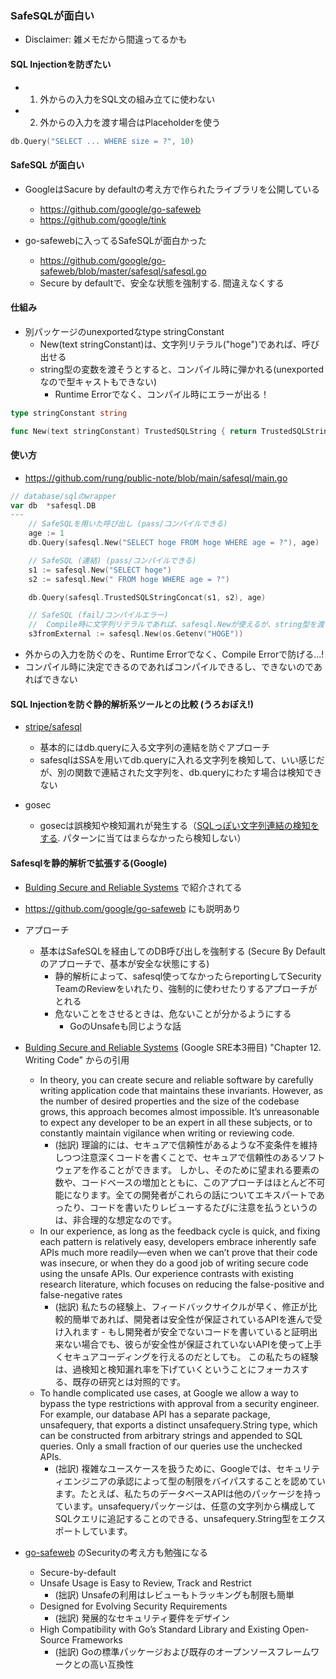 ### SafeSQLが面白い
- Disclaimer: 雑メモだから間違ってるかも
#### SQL Injectionを防ぎたい
- 1. 外からの入力をSQL文の組み立てに使わない
- 2. 外からの入力を渡す場合はPlaceholderを使う
```go
db.Query("SELECT ... WHERE size = ?", 10)
```

#### SafeSQL が面白い
- GoogleはSacure by defaultの考え方で作られたライブラリを公開している
  - https://github.com/google/go-safeweb
  - https://github.com/google/tink

- go-safewebに入ってるSafeSQLが面白かった
  - https://github.com/google/go-safeweb/blob/master/safesql/safesql.go
  - Secure by defaultで、安全な状態を強制する. 間違えなくする

#### 仕組み
- 別パッケージのunexportedなtype stringConstant
  - New(text stringConstant)は、文字列リテラル("hoge")であれば、呼び出せる
  - string型の変数を渡そうとすると、コンパイル時に弾かれる(unexportedなので型キャストもできない)
    - Runtime Errorでなく、コンパイル時にエラーが出る！
```go
type stringConstant string

func New(text stringConstant) TrustedSQLString { return TrustedSQLString{string(text)} }
```

#### 使い方
- https://github.com/rung/public-note/blob/main/safesql/main.go
```go
// database/sqlのwrapper
var db  *safesql.DB
---
	// SafeSQLを用いた呼び出し (pass/コンパイルできる)
	age := 1
	db.Query(safesql.New("SELECT hoge FROM hoge WHERE age = ?"), age)

	// SafeSQL (連結) (pass/コンパイルできる)
	s1 := safesql.New("SELECT hoge")
	s2 := safesql.New(" FROM hoge WHERE age = ?")

	db.Query(safesql.TrustedSQLStringConcat(s1, s2), age)

	// SafeSQL (fail/コンパイルエラー)
	//  Compile時に文字列リテラルであれば、safesql.Newが使えるが、string型を渡す形だと使えない
	s3fromExternal := safesql.New(os.Getenv("HOGE"))
```
- 外からの入力を防ぐのを、Runtime Errorでなく、Compile Errorで防げる...!
- コンパイル時に決定できるのであればコンパイルできるし、できないのであればできない

#### SQL Injectionを防ぐ静的解析系ツールとの比較 (うろおぼえ!)
- [stripe/safesql](https://github.com/stripe/safesql)
  - 基本的にはdb.queryに入る文字列の連結を防ぐアプローチ
  - safesqlはSSAを用いてdb.queryに入れる文字列を検知して、いい感じだが、別の関数で連結された文字列を、db.queryにわたす場合は検知できない

- gosec
  - gosecは誤検知や検知漏れが発生する（[SQLっぽい文字列連結の検知をする](https://github.com/securego/gosec/blob/e3dffd64501211e83308009841047d9c8c4964d2/rules/sql.go#L128). パターンに当てはまらなかったら検知しない）

#### Safesqlを静的解析で拡張する(Google)
- [Bulding Secure and Reliable Systems](https://sre.google/books/building-secure-reliable-systems/) で紹介されてる
- https://github.com/google/go-safeweb にも説明あり

- アプローチ
  - 基本はSafeSQLを経由してのDB呼び出しを強制する (Secure By Defaultのアプローチで、基本が安全な状態にする)
    - 静的解析によって、safesql使ってなかったらreportingしてSecurity TeamのReviewをいれたり、強制的に使わせたりするアプローチがとれる
    - 危ないことをさせるときは、危ないことが分かるようにする
      - GoのUnsafeも同じような話

- [Bulding Secure and Reliable Systems](https://sre.google/books/building-secure-reliable-systems/) (Google SRE本3冊目) "Chapter 12. Writing Code" からの引用
  - In theory, you can create secure and reliable software by carefully writing application code that maintains these invariants. However, as the number of desired properties and the size of the codebase grows, this approach becomes almost impossible. It’s unreasonable to expect any developer to be an expert in all these subjects, or to constantly maintain vigilance when writing or reviewing code.
    - (拙訳) 理論的には、セキュアで信頼性があるような不変条件を維持しつつ注意深くコードを書くことで、セキュアで信頼性のあるソフトウェアを作ることができます。 しかし、そのために望まれる要素の数や、コードベースの増加とともに、このアプローチはほとんど不可能になります。全ての開発者がこれらの話についてエキスパートであったり、コードを書いたりレビューするたびに注意を払うというのは、非合理的な想定なのです。
  - In our experience, as long as the feedback cycle is quick, and fixing each pattern is relatively easy, developers embrace inherently safe APIs much more readily—even when we can’t prove that their code was insecure, or when they do a good job of writing secure code using the unsafe APIs. Our experience contrasts with existing research literature, which focuses on reducing the false-positive and false-negative rates
    - (拙訳) 私たちの経験上、フィードバックサイクルが早く、修正が比較的簡単であれば、開発者は安全性が保証されているAPIを進んで受け入れます - もし開発者が安全でないコードを書いていると証明出来ない場合でも、彼らが安全性が保証されていないAPIを使って上手くセキュアコーディングを行えるのだとしても。 この私たちの経験は、過検知と検知漏れ率を下げていくということにフォーカスする、既存の研究とは対照的です。
  - To handle complicated use cases, at Google we allow a way to bypass the type restrictions with approval from a security engineer. For example, our database API has a separate package, unsafequery, that exports a distinct unsafequery.String type, which can be constructed from arbitrary strings and appended to SQL queries. Only a small fraction of our queries use the unchecked APIs.
    - (拙訳) 複雑なユースケースを扱うために、Googleでは、セキュリティエンジニアの承認によって型の制限をバイパスすることを認めています。たとえば、私たちのデータベースAPIは他のパッケージを持っています。unsafequeryパッケージは、任意の文字列から構成してSQLクエリに追記することのできる、unsafequery.String型をエクスポートしています。

- [go-safeweb](https://github.com/google/go-safeweb) のSecurityの考え方も勉強になる
  - Secure-by-default
  - Unsafe Usage is Easy to Review, Track and Restrict
    - (拙訳) Unsafeの利用はレビューもトラッキングも制限も簡単
  - Designed for Evolving Security Requirements
    - (拙訳) 発展的なセキュリティ要件をデザイン
  - High Compatibility with Go’s Standard Library and Existing Open-Source Frameworks
    - (拙訳) Goの標準パッケージおよび既存のオープンソースフレームワークとの高い互換性
  